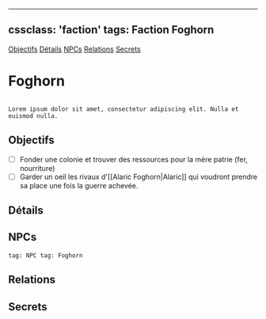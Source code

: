 
---
cssclass: 'faction'
tags: Faction Foghorn
---
<span class="nav">[Objectifs](#Objectifs) [Détails](#Détails) [NPCs](#NPCs) [Relations](#Relations) [Secrets](#Secrets)</span>

# Foghorn
```ad-desc

Lorem ipsum dolor sit amet, consectetur adipiscing elit. Nulla et euismod nulla.
```

## Objectifs
- [ ] Fonder une colonie et trouver des ressources pour la mère patrie (fer, nourriture)
- [ ] Garder un oeil les rivaux d'[[Alaric Foghorn|Alaric]] qui voudront prendre sa place une fois la guerre achevée.

## Détails

## NPCs
```query
tag: NPC tag: Foghorn
```

## Relations

## Secrets